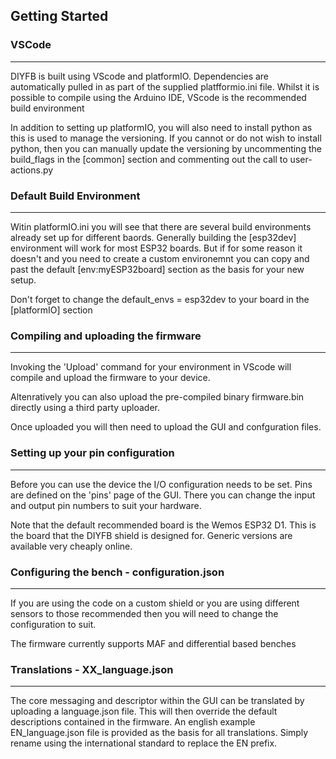 ## Getting Started

### VSCode
---

DIYFB is built using VScode and platformIO. Dependencies are automatically pulled in as part of the supplied platfformio.ini file. Whilst it is possible to compile using the Arduino IDE, VScode is the recommended build environment

In addition to setting up platformIO, you will also need to install python as this is used to manage the versioning. If you cannot or do not wish to install python, then you can manually update the versioning by uncommenting the build_flags in the [common] section and commenting out the call to user-actions.py

### Default Build Environment
---

Witin platformIO.ini you will see that there are several build environments already set up for different baords. Generally building the [esp32dev] environment will work for most ESP32 boards. But if for some reason it doesn't and you need to create a custom environemnt you can copy and past the default [env:myESP32board] section as the basis for your new setup.

Don't forget to change the default_envs = esp32dev to your board in the [platformIO] section

### Compiling and uploading the firmware
---

Invoking the 'Upload' command for your environment in VScode will compile and upload the firmware to your device. 

Altenratively you can also upload the pre-compiled binary firmware.bin directly using a third party uploader.

Once uploaded you will then need to upload the GUI and confguration files.


### Setting up your pin configuration 
---

Before you can use the device the I/O configuration needs to be set. Pins are defined on the 'pins' page of the GUI. There you can change the input and output pin numbers to suit your hardware.

Note that the default recommended board is the Wemos ESP32 D1. This is the board that the DIYFB shield is designed for. Generic versions are available very cheaply online.

### Configuring the bench - configuration.json
---

If you are using the code on a custom shield or you are using different sensors to those recommended then you will need to change the configuration to suit. 

The firmware currently supports MAF and differential based benches

### Translations - XX_language.json
---
The core messaging and descriptor within the GUI can be translated by uploading a language.json file. This will then override the default descriptions contained in the firmware. An english example EN_language.json file is provided as the basis for all translations. Simply rename using the international standard to replace the EN prefix.
